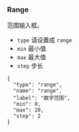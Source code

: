 ### Range

范围输入框。

-   `type` 请设置成 `range`
-   `min` 最小值
-   `max` 最大值
-   `step` 步长

```schema:height="400" scope="form-item"
{
  "type": "range",
  "name": "range",
  "label": "数字范围",
  "min": 0,
  "max": 20,
  "step": 2
}
```
